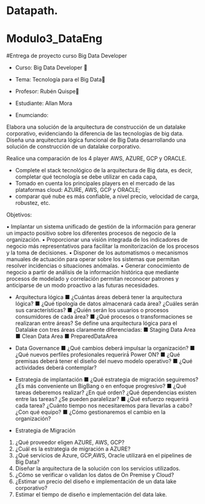 # Datapath. 
# Modulo3_DataEng

#Entrega de proyecto curso Big Data Developer

* Curso:       Big Data Developer 
* Tema:        Tecnología para el Big Data
* Profesor:    Rubén Quispe
* Estudiante:  Allan Mora

* Enumciando:

Elabora una solución de la arquitectura de construcción de un datalake corporativo, evidenciando la diferencia de las tecnologías de big data. 
Diseña una arquitectura lógica funcional de Big Data desarrollando una solución de construcción de un datalake corporativo. 

Realice una comparación de los 4 player AWS, AZURE, GCP y ORACLE.
* Complete el stack tecnológico de la arquitectura de Big data, es decir, completar qué tecnología se debe utilizar en cada capa, 
* Tomado en cuenta los principales players en el mercado de las plataformas cloud: AZURE, AWS, GCP y ORACLE; 
* comparar qué nube es más confiable, a nivel precio, velocidad de carga, robustez, etc. 

Objetivos: 

▪ Implantar un sistema unificado de gestión de la información para generar un impacto positivo sobre los diferentes procesos de negocio de la organización. 
▪ Proporcionar una visión integrada de los indicadores de negocio más representativos para facilitar la monitorización de los procesos y la toma de decisiones. 
▪ Disponer de los automatismos o mecanismos manuales de actuación para operar sobre los sistemas que permitan resolver incidencias o situaciones anómalas. 
▪ Generar conocimiento de negocio a partir de análisis de la información histórica que mediante procesos de modelado y correlación permitan reconocer patrones y anticiparse de un modo proactivo a las futuras necesidades.

 * Arquitectura lógica 
■ ¿Cuántas áreas deberá tener la arquitectura lógica? 
■ ¿Qué tipología de datos almacenará cada área? ¿Cuáles serán sus características? 
■ ¿Quién serán los usuarios o procesos consumidores de cada área? 
■ ¿Qué procesos o transformaciones se realizaran entre áreas? 
Se define una arquitectura lógica para el Datalake con tres áreas claramente diferenciadas: 
    ■ Staging Data Area
    ■ Clean Data Area 
    ■ PreparedDataArea 

 * Data Governance 
■ ¿Qué cambios deberá impulsar la organización? 
■ ¿Qué nuevos perfiles profesionales requerirá́ Power ON? 
■ ¿Qué premisas deberá tener el diseño del nuevo modelo operativo? 
■ ¿Qué actividades deberá contemplar? 

 * Estrategia de implantación 
■ ¿Qué estrategia de migración seguiremos? ¿Es más conveniente un BigBang o en enfoque progresivo? 
■ ¿Qué tareas deberemos realizar? ¿En qué orden? ¿Qué dependencias existen entre las tareas? ¿Se pueden paralelizar? 
■ ¿Qué esfuerzo requerirá cada tarea? ¿Cuánto tiempo nos necesitaremos para llevarlas a cabo? ¿Con qué equipo? 
■ ¿Cómo gestionaremos el cambio en la organización? 

 * Estrategia de Migración 
1. ¿Qué proveedor eligen AZURE, AWS, GCP? 
2. ¿Cuál es la estrategia de migración a AZURE? 
3. ¿Qué servicios de Azure, GCP,AWS, Oracle utilizará en el pipelines de Big Data? 
4. Diseñar la arquitectura de la solución con los servicios utilizados. 
5. ¿Cómo se verificar o validan los datos de On Premise y Cloud? 
6. ¿Estimar un precio del diseño e implementación de un data lake corporativo? 
7. Estimar el tiempo de diseño e implementación del data lake.



